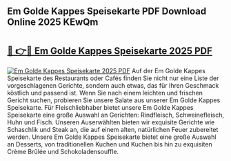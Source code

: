 ## Em Golde Kappes Speisekarte PDF Download Online 2025 KEwQm

# <h2><a href="http://gc7pknx.nevu.top/?p=Em+Golde+Kappes+Speisekarte">🔗 👉🔴 Em Golde Kappes Speisekarte 2025 PDF</a></h2>

[![Em Golde Kappes Speisekarte 2025 PDF](https://i.imgur.com/dBaPXMq.png)](http://gc7pknx.nevu.top/?p=Em+Golde+Kappes+Speisekarte)
Auf der Em Golde Kappes Speisekarte des Restaurants oder Cafés finden Sie nicht nur eine Liste der vorgeschlagenen Gerichte, sondern auch etwas, das für Ihren Geschmack köstlich und passend ist. Wenn Sie nach einem leichten und frischen Gericht suchen, probieren Sie unsere Salate aus unserer Em Golde Kappes Speisekarte. Für Fleischliebhaber bietet unsere Em Golde Kappes Speisekarte eine große Auswahl an Gerichten: Rindfleisch, Schweinefleisch, Huhn und Fisch. Unseren Auserwählten bieten wir exquisite Gerichte wie Schaschlik und Steak an, die auf einem alten, natürlichen Feuer zubereitet werden. Unsere Em Golde Kappes Speisekarte bietet eine große Auswahl an Desserts, von traditionellen Kuchen und Kuchen bis hin zu exquisiten Crème Brûlée und Schokoladensouffle.
